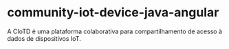 # community-iot-device-java-angular
A CIoTD é uma plataforma colaborativa para compartilhamento de acesso à dados de dispositivos IoT.
